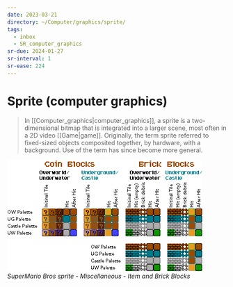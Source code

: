 ```yaml
---
date: 2023-03-21
directory: ~/Computer/graphics/sprite/
tags:
  - inbox
  - SR_computer_graphics
sr-due: 2024-01-27
sr-interval: 1
sr-ease: 224
---
```


# Sprite (computer graphics)

> In [[Computer_graphics|computer_graphics]], a sprite is a two-dimensional
> bitmap that is integrated into a larger scene, most often in a 2D video
> [[Game|game]]. Originally, the term sprite referred to fixed-sized objects
> composited together, by hardware, with a background. Use of the term has since
> become more general.

![](./img/SuperMario_Bros_sprite-Miscellaneous-Item_and_Brick_Blocks.png)
_SuperMario Bros sprite - Miscellaneous - Item and Brick Blocks_
